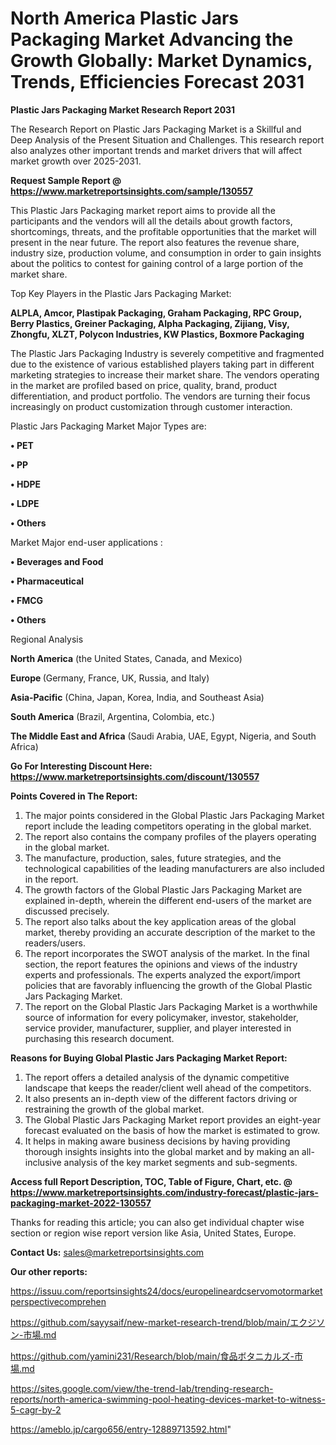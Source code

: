 # North America Plastic Jars Packaging Market Advancing the Growth Globally: Market Dynamics, Trends, Efficiencies Forecast 2031

<strong>Plastic Jars Packaging Market Research Report 2031</strong>

The Research Report on Plastic Jars Packaging Market is a Skillful and Deep Analysis of the Present Situation and Challenges. This research report also analyzes other important trends and market drivers that will affect market growth over 2025-2031.

<strong>Request Sample Report @ <a href=https://www.marketreportsinsights.com/sample/130557>https://www.marketreportsinsights.com/sample/130557</a></strong>

This Plastic Jars Packaging market report aims to provide all the participants and the vendors will all the details about growth factors, shortcomings, threats, and the profitable opportunities that the market will present in the near future. The report also features the revenue share, industry size, production volume, and consumption in order to gain insights about the politics to contest for gaining control of a large portion of the market share.

Top Key Players in the Plastic Jars Packaging Market:

<strong>ALPLA, Amcor, Plastipak Packaging, Graham Packaging, RPC Group, Berry Plastics, Greiner Packaging, Alpha Packaging, Zijiang, Visy, Zhongfu, XLZT, Polycon Industries, KW Plastics, Boxmore Packaging</strong>

The Plastic Jars Packaging Industry is severely competitive and fragmented due to the existence of various established players taking part in different marketing strategies to increase their market share. The vendors operating in the market are profiled based on price, quality, brand, product differentiation, and product portfolio. The vendors are turning their focus increasingly on product customization through customer interaction.

Plastic Jars Packaging Market Major Types are:

<strong>• PET

• PP

• HDPE

• LDPE

• Others</strong>

Market Major end-user applications :

<strong>• Beverages and Food

• Pharmaceutical

• FMCG

• Others</strong>

Regional Analysis

</u><strong><b>North America</b></strong> (the United States, Canada, and Mexico)

<strong><b>Europe </b></strong>(Germany, France, UK, Russia, and Italy)

<strong><b>Asia-Pacific</b></strong> (China, Japan, Korea, India, and Southeast Asia)

<strong><b>South America</b></strong> (Brazil, Argentina, Colombia, etc.)

<strong><b>The Middle East and Africa</b></strong> (Saudi Arabia, UAE, Egypt, Nigeria, and South Africa)

<strong>Go For Interesting Discount Here: <a href=https://www.marketreportsinsights.com/discount/130557>https://www.marketreportsinsights.com/discount/130557</a></strong>

<strong>Points Covered in The Report:</strong>
<ol>
  <li>The major points considered in the Global Plastic Jars Packaging Market report include the leading competitors operating in the global market.</li>
  <li>The report also contains the company profiles of the players operating in the global market.</li>
  <li>The manufacture, production, sales, future strategies, and the technological capabilities of the leading manufacturers are also included in the report.</li>
  <li>The growth factors of the Global Plastic Jars Packaging Market are explained in-depth, wherein the different end-users of the market are discussed precisely.</li>
  <li>The report also talks about the key application areas of the global market, thereby providing an accurate description of the market to the readers/users.</li>
  <li>The report incorporates the SWOT analysis of the market. In the final section, the report features the opinions and views of the industry experts and professionals. The experts analyzed the export/import policies that are favorably influencing the growth of the Global Plastic Jars Packaging Market.</li>
  <li>The report on the Global Plastic Jars Packaging Market is a worthwhile source of information for every policymaker, investor, stakeholder, service provider, manufacturer, supplier, and player interested in purchasing this research document.</li>
</ol>
<strong>Reasons for Buying Global Plastic Jars Packaging Market Report:</strong>

<ol>
  <li>The report offers a detailed analysis of the dynamic competitive landscape that keeps the reader/client well ahead of the competitors.</li>
  <li>It also presents an in-depth view of the different factors driving or restraining the growth of the global market.</li>
  <li>The Global Plastic Jars Packaging Market report provides an eight-year forecast evaluated on the basis of how the market is estimated to grow.</li>
  <li>It helps in making aware business decisions by having providing thorough insights insights into the global market and by making an all-inclusive analysis of the key market segments and sub-segments.</li>
</ol>
<strong>Access full Report Description, TOC, Table of Figure, Chart, etc. @ <a href=https://www.marketreportsinsights.com/industry-forecast/plastic-jars-packaging-market-2022-130557>https://www.marketreportsinsights.com/industry-forecast/plastic-jars-packaging-market-2022-130557</a></strong>


Thanks for reading this article; you can also get individual chapter wise section or region wise report version like Asia, United States, Europe.

<strong>Contact Us:</strong>
sales@marketreportsinsights.com

<strong>Our other reports:</strong>

<a href=https://issuu.com/reportsinsights24/docs/europelineardcservomotormarketperspectivecomprehen>https://issuu.com/reportsinsights24/docs/europelineardcservomotormarketperspectivecomprehen</a>

<a href=https://github.com/sayysaif/new-market-research-trend/blob/main/エクジソン-市場.md>https://github.com/sayysaif/new-market-research-trend/blob/main/エクジソン-市場.md</a>

<a href=https://github.com/yamini231/Research/blob/main/食品ボタニカルズ-市場.md>https://github.com/yamini231/Research/blob/main/食品ボタニカルズ-市場.md</a>

<a href=https://sites.google.com/view/the-trend-lab/trending-research-reports/north-america-swimming-pool-heating-devices-market-to-witness-5-cagr-by-2>https://sites.google.com/view/the-trend-lab/trending-research-reports/north-america-swimming-pool-heating-devices-market-to-witness-5-cagr-by-2</a>

<a href=https://ameblo.jp/cargo656/entry-12889713592.html>https://ameblo.jp/cargo656/entry-12889713592.html</a>"
